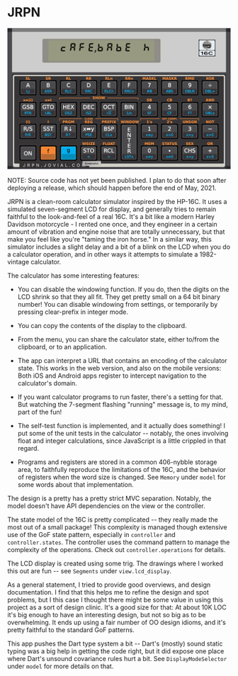 # JRPN

![](docs/screen_shot.png)

NOTE:  Source code has not yet been published.  I plan to do that
soon after deploying a release, which should happen before the
end of May, 2021.

JRPN is a clean-room calculator simulator inspired by the HP-16C.
It uses a simulated seven-segment LCD for display, and
generally tries to remain faithful to the look-and-feel
of a real 16C.  It's a bit like a modern Harley Davidson
motorcycle - I rented one once, and they engineer in a
certain amount of vibration and engine noise that are
totally unnecessary, but that make you feel like you're
"taming the iron horse."  In a similar way, this simulator
includes a slight delay and a bit of a blink on the LCD
when you do a calculator operation, and in other ways it
attempts to simulate a 1982-vintage calculator.

The calculator has some interesting features:

  * You can disable the windowing function.  If you do,
    then the digits on the LCD shrink so that they all fit.
    They get pretty small on a 64 bit binary number!  You can
    disable windowing from settings, or temporarily by pressing
    clear-prefix in integer mode.

  * You can copy the contents of the display to the clipboard.

  * From the menu, you can share the calculator state, either
    to/from the clipboard, or to an application.

  * The app can interpret a URL that contains an encoding of
    the calculator state.  This works in the web version, and
    also on the mobile versions:  Both iOS and Android apps
    register to intercept navigation to the calculator's domain.

  * If you want calculator programs to run faster, there's a setting
    for that.  But watching the 7-segment flashing "running" message
    is, to my mind, part of the fun!

  * The self-test function is implemented, and it actually does
    something!  I put some of the unit tests in the calculator --
    notably, the ones involving float and integer calculations,
    since JavaScript is a little crippled in that regard.

  * Programs and registers are stored in a common 406-nybble
    storage area, to faithfully reproduce the limitations of
    the 16C, and the behavior of registers when the word
    size is changed.  See `Memory` under `model` for some
    words about that implementation.

The design is a pretty has a pretty strict MVC separation.
Notably, the model doesn't have API dependencies on the
view or the controller.

The state model of the 16C is pretty complicated -- they really
made the most out of a small package!  This complexity is managed
though extensive use of the GoF state pattern, especially in
`controller` and `controller.states`.  The controller uses the
command pattern to manage the complexity of the operations.
Check out `controller.operations` for details.

The LCD display is created using some trig.  The drawings where I
worked this out are fun -- see `Segments` under `view.lcd_display`.

As a general statement, I tried to provide good overviews, and
design documentation.  I find that this helps me to refine the
design and spot problems, but I this case I thought there might
be some value in using this project as a sort of design clinic.
It's a good size for that:  At about 10K LOC it's big enough to
have an interesting design, but not so big as to be overwhelming.
It ends up using a fair number of OO design idioms, and it's pretty
faithful to the standard GoF patterns.  

This app pushes the Dart type system a bit -- Dart's (mostly) 
sound static typing was a big help in getting the code right, 
but it did expose one place where Dart's unsound covariance 
rules hurt a bit.  See `DisplayModeSelector` under `model`
for more details on that.
